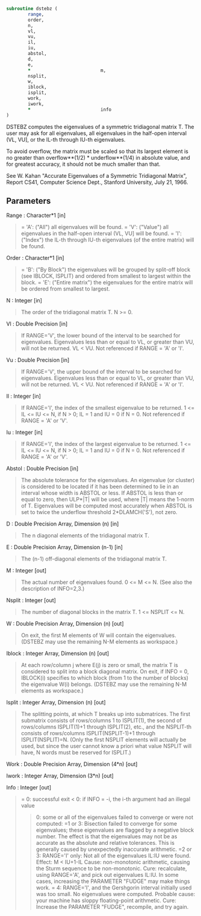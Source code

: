 ```fortran
subroutine dstebz (
		range,
		order,
		n,
		vl,
		vu,
		il,
		iu,
		abstol,
		d,
		e,
		*                          m,
		nsplit,
		w,
		iblock,
		isplit,
		work,
		iwork,
		*                          info
)
```

 DSTEBZ computes the eigenvalues of a symmetric tridiagonal
 matrix T.  The user may ask for all eigenvalues, all eigenvalues
 in the half-open interval (VL, VU], or the IL-th through IU-th
 eigenvalues.

 To avoid overflow, the matrix must be scaled so that its
 largest element is no greater than overflow**(1/2) * underflow**(1/4) in absolute value, and for greatest
 accuracy, it should not be much smaller than that.

 See W. Kahan "Accurate Eigenvalues of a Symmetric Tridiagonal
 Matrix", Report CS41, Computer Science Dept., Stanford
 University, July 21, 1966.

## Parameters
Range : Character*1 [in]
> = 'A': ("All")   all eigenvalues will be found.
> = 'V': ("Value") all eigenvalues in the half-open interval
> (VL, VU] will be found.
> = 'I': ("Index") the IL-th through IU-th eigenvalues (of the
> entire matrix) will be found.

Order : Character*1 [in]
> = 'B': ("By Block") the eigenvalues will be grouped by
> split-off block (see IBLOCK, ISPLIT) and
> ordered from smallest to largest within
> the block.
> = 'E': ("Entire matrix")
> the eigenvalues for the entire matrix
> will be ordered from smallest to
> largest.

N : Integer [in]
> The order of the tridiagonal matrix T.  N >= 0.

Vl : Double Precision [in]
> If RANGE='V', the lower bound of the interval to
> be searched for eigenvalues.  Eigenvalues less than or equal
> to VL, or greater than VU, will not be returned.  VL < VU.
> Not referenced if RANGE = 'A' or 'I'.

Vu : Double Precision [in]
> If RANGE='V', the upper bound of the interval to
> be searched for eigenvalues.  Eigenvalues less than or equal
> to VL, or greater than VU, will not be returned.  VL < VU.
> Not referenced if RANGE = 'A' or 'I'.

Il : Integer [in]
> If RANGE='I', the index of the
> smallest eigenvalue to be returned.
> 1 <= IL <= IU <= N, if N > 0; IL = 1 and IU = 0 if N = 0.
> Not referenced if RANGE = 'A' or 'V'.

Iu : Integer [in]
> If RANGE='I', the index of the
> largest eigenvalue to be returned.
> 1 <= IL <= IU <= N, if N > 0; IL = 1 and IU = 0 if N = 0.
> Not referenced if RANGE = 'A' or 'V'.

Abstol : Double Precision [in]
> The absolute tolerance for the eigenvalues.  An eigenvalue
> (or cluster) is considered to be located if it has been
> determined to lie in an interval whose width is ABSTOL or
> less.  If ABSTOL is less than or equal to zero, then ULP*|T|
> will be used, where |T| means the 1-norm of T.
> Eigenvalues will be computed most accurately when ABSTOL is
> set to twice the underflow threshold 2*DLAMCH('S'), not zero.

D : Double Precision Array, Dimension (n) [in]
> The n diagonal elements of the tridiagonal matrix T.

E : Double Precision Array, Dimension (n-1) [in]
> The (n-1) off-diagonal elements of the tridiagonal matrix T.

M : Integer [out]
> The actual number of eigenvalues found. 0 <= M <= N.
> (See also the description of INFO=2,3.)

Nsplit : Integer [out]
> The number of diagonal blocks in the matrix T.
> 1 <= NSPLIT <= N.

W : Double Precision Array, Dimension (n) [out]
> On exit, the first M elements of W will contain the
> eigenvalues.  (DSTEBZ may use the remaining N-M elements as
> workspace.)

Iblock : Integer Array, Dimension (n) [out]
> At each row/column j where E(j) is zero or small, the
> matrix T is considered to split into a block diagonal
> matrix.  On exit, if INFO = 0, IBLOCK(i) specifies to which
> block (from 1 to the number of blocks) the eigenvalue W(i)
> belongs.  (DSTEBZ may use the remaining N-M elements as
> workspace.)

Isplit : Integer Array, Dimension (n) [out]
> The splitting points, at which T breaks up into submatrices.
> The first submatrix consists of rows/columns 1 to ISPLIT(1),
> the second of rows/columns ISPLIT(1)+1 through ISPLIT(2),
> etc., and the NSPLIT-th consists of rows/columns
> ISPLIT(NSPLIT-1)+1 through ISPLIT(NSPLIT)=N.
> (Only the first NSPLIT elements will actually be used, but
> since the user cannot know a priori what value NSPLIT will
> have, N words must be reserved for ISPLIT.)

Work : Double Precision Array, Dimension (4*n) [out]

Iwork : Integer Array, Dimension (3*n) [out]

Info : Integer [out]
> = 0:  successful exit
> < 0:  if INFO = -i, the i-th argument had an illegal value
> > 0:  some or all of the eigenvalues failed to converge or
> were not computed:
> =1 or 3: Bisection failed to converge for some
> eigenvalues; these eigenvalues are flagged by a
> negative block number.  The effect is that the
> eigenvalues may not be as accurate as the
> absolute and relative tolerances.  This is
> generally caused by unexpectedly inaccurate
> arithmetic.
> =2 or 3: RANGE='I' only: Not all of the eigenvalues
> IL:IU were found.
> Effect: M < IU+1-IL
> Cause:  non-monotonic arithmetic, causing the
> Sturm sequence to be non-monotonic.
> Cure:   recalculate, using RANGE='A', and pick
> out eigenvalues IL:IU.  In some cases,
> increasing the PARAMETER "FUDGE" may
> make things work.
> = 4:    RANGE='I', and the Gershgorin interval
> initially used was too small.  No eigenvalues
> were computed.
> Probable cause: your machine has sloppy
> floating-point arithmetic.
> Cure: Increase the PARAMETER "FUDGE",
> recompile, and try again.

